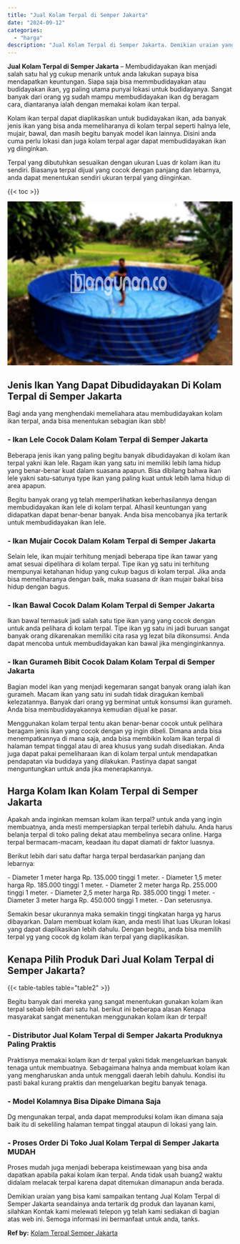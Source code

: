 ```yaml
---
title: "Jual Kolam Terpal di Semper Jakarta"
date: "2024-09-12"
categories: 
  - "harga"
description: "Jual Kolam Terpal di Semper Jakarta. Demikian uraian yang bisa kami sampaikan tentang Jual Kolam Terpal di Semper Jakarta seandainya anda tertarik dg produk..."
---
```


**Jual Kolam Terpal di Semper Jakarta** – Membudidayakan ikan menjadi salah satu hal yg cukup menarik untuk anda lakukan supaya bisa mendapatkan keuntungan. Siapa saja bisa memmbudidayakan atau budidayakan ikan, yg paling utama punyai lokasi untuk budidayanya. Sangat banyak dari orang yg sudah mampu membudidayakan ikan dg beragam cara, diantaranya ialah dengan memakai kolam ikan terpal.

Kolam ikan terpal dapat diaplikasikan untuk budidayakan ikan, ada banyak jenis ikan yang bisa anda memeliharanya di kolam terpal seperti halnya lele, mujair, bawal, dan masih begitu banyak model ikan lainnya. Disini anda cuma perlu lokasi dan juga kolam terpal agar dapat membudidayakan ikan yg diinginkan.

Terpal yang dibutuhkan sesuaikan dengan ukuran Luas dr kolam ikan itu sendiri. Biasanya terpal dijual yang cocok dengan panjang dan lebarnya, anda dapat menentukan sendiri ukuran terpal yang diinginkan.

{{< toc >}}

![Jual Kolam Terpal di Semper Jakarta](/images/jual-kolam-terpal-40.png)

## Jenis Ikan Yang Dapat Dibudidayakan Di Kolam Terpal di Semper Jakarta

Bagi anda yang menghendaki memeliahara atau membudidayakan kolam ikan terpal, anda bisa menentukan sebagian ikan sbb!

### \- Ikan Lele Cocok Dalam Kolam Terpal di Semper Jakarta

Beberapa jenis ikan yang paling begitu banyak dibudidayakan di kolam ikan terpal yakni ikan lele. Ragam ikan yang satu ini memiliki lebih lama hidup yang benar-benar kuat dalam suasana apapun. Bisa dibilang bahwa ikan lele yakni satu-satunya type ikan yang paling kuat untuk lebih lama hidup di area apapun.

Begitu banyak orang yg telah memperlihatkan keberhasilannya dengan membudidayakan ikan lele di kolam terpal. Alhasil keuntungan yang didapatkan dapat benar-benar banyak. Anda bisa mencobanya jika tertarik untuk membudidayakan ikan lele.

### \- Ikan Mujair Cocok Dalam Kolam Terpal di Semper Jakarta

Selain lele, ikan mujair terhitung menjadi beberapa tipe ikan tawar yang amat sesuai dipelihara di kolam terpal. Tipe ikan yg satu ini terhitung mempunyai ketahanan hidup yang cukup bagus di kolam terpal. Jika anda bisa memeliharanya dengan baik, maka suasana dr ikan mujair bakal bisa hidup dengan bagus.

### \- Ikan Bawal Cocok Dalam Kolam Terpal di Semper Jakarta

Ikan bawal termasuk jadi salah satu tipe ikan yang yang cocok dengan untuk anda pelihara di kolam terpal. Tipe ikan yg satu ini jadi buruan sangat banyak orang dikarenakan memiliki cita rasa yg lezat bila dikonsumsi. Anda dapat mencoba untuk membudidayakan kan bawal jika menginginkannya.

### \- Ikan Gurameh Bibit Cocok Dalam Kolam Terpal di Semper Jakarta

Bagian model ikan yang menjadi kegemaran sangat banyak orang ialah ikan gurameh. Macam ikan yang satu ini sudah tidak diragukan kembali kelezatannya. Banyak dari orang yg berminat untuk konsumsi ikan gurameh. Anda bisa membudidayakannya kemudian dijual ke pasar.

Menggunakan kolam terpal tentu akan benar-benar cocok untuk pelihara beragam jenis ikan yang cocok dengan yg ingin dibeli. Dimana anda bisa menempatkannya di mana saja, anda bisa membikin kolam ikan terpal di halaman tempat tinggal atau di area khusus yang sudah disediakan. Anda juga dapat pakai pemeliharaan ikan di kolam terpal untuk mendapatkan pendapatan via budidaya yang dilakukan. Pastinya dapat sangat menguntungkan untuk anda jika menerapkannya.

## Harga Kolam Ikan Kolam Terpal di Semper Jakarta

Apakah anda inginkan memsan kolam ikan terpal? untuk anda yang ingin membuatnya, anda mesti mempersiapkan terpal terlebih dahulu. Anda harus belanja terpal di toko paling dekat atau membelinya secara online. Harga terpal bermacam-macam, keadaan itu dapat diamati dr faktor luasnya.

Berikut lebih dari satu daftar harga terpal berdasarkan panjang dan lebarnya:

\- Diameter 1 meter harga Rp. 135.000 tinggi 1 meter. - Diameter 1,5 meter harga Rp. 185.000 tinggi 1 meter. - Diameter 2 meter harga Rp. 255.000 tinggi 1 meter. - Diameter 2,5 meter harga Rp. 385.000 tinggi 1 meter. - Diameter 3 meter harga Rp. 450.000 tinggi 1 meter. - Dan seterusnya.

Semakin besar ukurannya maka semakin tinggi tingkatan harga yg harus dibayarkan. Dalam membuat kolam ikan, anda mesti lihat luas Ukuran lokasi yang dapat diaplikasikan lebih dahulu. Dengan begitu, anda bisa memilih terpal yg yang cocok dg kolam ikan terpal yang diaplikasikan.

## Kenapa Pilih Produk Dari Jual Kolam Terpal di Semper Jakarta?

{{< table-tables table="table2" >}}

Begitu banyak dari mereka yang sangat menentukan gunakan kolam ikan terpal sebab lebih dari satu hal. berikut ini beberapa alasan Kenapa masyarakat sangat menentukan menggunakan kolam ikan dr terpal!

### \- Distributor Jual Kolam Terpal di Semper Jakarta Produknya Paling Praktis

Praktisnya memakai kolam ikan dr terpal yakni tidak mengeluarkan banyak tenaga untuk membuatnya. Sebagaimana halnya anda membuat kolam ikan yang mengharuskan anda untuk menggali daerah lebih dahulu. Kondisi itu pasti bakal kurang praktis dan mengeluarkan begitu banyak tenaga.

### \- Model Kolamnya Bisa Dipake Dimana Saja

Dg mengunakan terpal, anda dapat memproduksi kolam ikan dimana saja baik itu di sekeliling halaman tempat tinggal ataupun di lokasi yang lain.

### \- Proses Order Di Toko Jual Kolam Terpal di Semper Jakarta MUDAH

Proses mudah juga menjadi beberapa keistimewaan yang bisa anda dapatkan apabila pakai kolam ikan terpal. Anda tidak usah buang2 waktu didalam melacak terpal karena dapat ditemukan dimanapun anda berada.

Demikian uraian yang bisa kami sampaikan tentang Jual Kolam Terpal di Semper Jakarta seandainya anda tertarik dg produk dan layanan kami, silahkan Kontak kami melewati telepon yg telah kami sediakan di bagian atas web ini. Semoga informasi ini bermanfaat untuk anda, tanks.

**Ref by:** [Kolam Terpal Semper Jakarta](https://id.wikipedia.org/wiki/Kolam)
